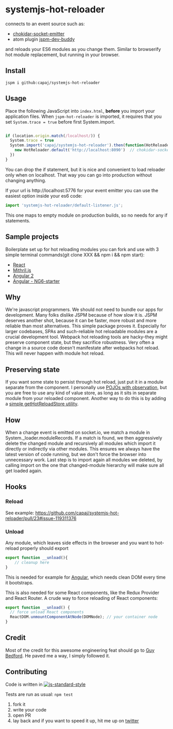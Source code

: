 # systemjs-hot-reloader
connects to an event source such as:
- [chokidar-socket-emitter](https://github.com/capaj/chokidar-socket-emitter) 
- atom plugin [jspm-dev-buddy](https://atom.io/packages/jspm-dev-buddy)

and reloads your ES6 modules as you change them. Similar to browserify hot module replacement, but running in your browser.

## Install
```
jspm i github:capaj/systemjs-hot-reloader
```

## Usage

Place the following JavaScript into `index.html`, __before__ you import your application files. When `jspm-hot-reloader` is imported, it requires that you set `System.trace = true` before first System.import.

```javascript

if (location.origin.match(/localhost/)) { 
  System.trace = true
  System.import('capaj/systemjs-hot-reloader').then(function(HotReloader){
    new HotReloader.default('http://localhost:8090')  // chokidar-socket-emitter port
  })
}
```
You can drop the if statement, but it is nice and convenient to load reloader only when on localhost. That way you can go into production without changing anything.

If your url is http://localhost:5776 for your event emitter you can use the easiest option inside your es6 code:
```javascript
import 'systemjs-hot-reloader/default-listener.js';
```
This one maps to empty module on production builds, so no needs for any if statements. 

## Sample projects

Boilerplate set up for hot reloading modules you can fork and use with 3 simple terminal commands(git clone XXX && npm i && npm start):
- [React](https://github.com/capaj/jspm-react)
- [Mithril.js](https://github.com/capaj/jspm-mithril)
- [Angular 2](https://github.com/capaj/jspm-ng2)
- [Angular - NG6-starter](https://github.com/capaj/NG6-starter)


## Why

We're javascript programmers. We should not need to bundle our apps for development. Many folks dislike JSPM because of how slow it is. JSPM deserves another shot, because it can be faster, more robust and more reliable than most alternatives. This simple package proves it. Especially for larger codebases, SPAs and such-reliable hot reloadable modules are a crucial development tool. Webpack hot reloading tools are hacky-they might preserve component state, but they sacrifice robustness. Very often a change in a source code doesn't manifestate after webpacks hot reload. This will never happen with module hot reload.

## Preserving state
If you want some state to persist through hot reload, just put it in a module separate from the component. I personally use [POJOs with observation](https://github.com/mweststrate/mobservable), but you are free to use any kind of value store, as long as it sits in separate module from your reloaded component.
Another way to do this is by adding a [simple getHotReloadStore utility](https://gist.github.com/peteruithoven/b43a6d2cd6c3d2c1a923).

## How
When a change event is emitted on socket.io, we match a module in System._loader.moduleRecords.
If a match is found, we then aggressively delete the changed module and recursively all modules which import it directly or indirectly via other modules. This ensures we always have the latest version of code running, but we don't force the browser into unnecessary work.
Last step is to import again all modules we deleted, by calling import on the one that changed-module hierarchy will make sure all get loaded again.

## Hooks
### Reload
See example: https://github.com/capaj/systemjs-hot-reloader/pull/23#issue-119311376

### Unload
Any module, which leaves side effects in the browser and you want to hot-reload properly should export
```javascript
export function __unload(){
	// cleanup here
}
```
This is needed for example for [Angular](https://github.com/capaj/NG6-starter/blob/eb988ef00685390618b5dad57635ce80c6d52680/client/app/app.js#L42), which needs clean DOM every time it bootstraps.

This is also needed for some React components, like the Redux Provider and React Router. A crude way to force reloading of React components: 
``` javascript
export function __unload() {
  // force unload React components
  ReactDOM.unmountComponentAtNode(DOMNode);	// your container node
}
```

## Credit
Most of the credit for this awesome engineering feat should go to [Guy Bedford](https://github.com/guybedford). He paved me a way, I simply followed it.

## Contributing
Code is written in [![js-standard-style](https://cdn.rawgit.com/feross/standard/master/badge.svg)](https://github.com/feross/standard)

Tests are run as usual: `npm test`

1. fork it
2. write your code
3. open PR
4. lay back and if you want to speed it up, hit me up on [twitter](https://twitter.com/capajj)
